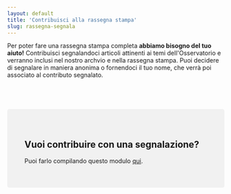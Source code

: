 ```yaml
---
layout: default
title: 'Contribuisci alla rassegna stampa'
slug: rassegna-segnala
---
```


Per poter fare una rassegna stampa completa **abbiamo bisogno del tuo aiuto!** Contribuisci segnalandoci articoli attinenti ai temi dell'Osservatorio e verranno inclusi nel nostro archvio e nella rassegna stampa. Puoi decidere di segnalare in maniera anonima o fornendoci il tuo nome, che verrà poi associato al contributo segnalato.

<br>
<div style="background-color: #f1f1f1; padding:40px; border-radius: 5px; margin-top: 40px; margin-bottom: 40px">
<h2> <i class="fas fa-hands-helping"></i> Vuoi contribuire con una segnalazione? </h2>

<p><a href="https://docs.google.com/forms/d/e/1FAIpQLScOyIffsO2hVcXWzolcZ8SQV8EBudkdwEePnHCwLcI_OS-Rfg/viewform?usp=sf_link" target='_blank'><i class="fas fa-edit"></i></a> Puoi farlo compilando questo modulo <a href="https://docs.google.com/forms/d/e/1FAIpQLScOyIffsO2hVcXWzolcZ8SQV8EBudkdwEePnHCwLcI_OS-Rfg/viewform?usp=sf_link" target='_blank'>qui</a>.</p>
</div>